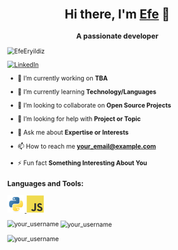 <!-- Header -->
<h1 align="center">Hi there, I'm <a href="your_website_url" target="_blank">Efe</a> 👋</h1>
<h3 align="center">A passionate developer</h3>

<!-- Profile Views -->
<p align="left"> <img src="https://komarev.com/ghpvc/?username=EfeEryildiz&label=Profile%20views&color=0e75b6&style=flat" alt=EfeEryildiz height="20"/>
  </p>

<!-- Social Media Links -->
<p align="left">
<a href="https://www.linkedin.com/in/efe-eryildiz-44962715b/" target="blank">
  <img src="https://img.shields.io/badge/LinkedIn-%230077B5.svg?style=flat&logo=LinkedIn&logoColor=white" alt="LinkedIn" height="20"/>
  </a>
</p>

<!-- About Me -->
- 🔭 I’m currently working on **TBA**

- 🌱 I’m currently learning **Technology/Languages**

- 👯 I’m looking to collaborate on **Open Source Projects**

- 🤝 I’m looking for help with **Project or Topic**

- 💬 Ask me about **Expertise or Interests**

- 📫 How to reach me **your_email@example.com**

- ⚡ Fun fact **Something Interesting About You**

<!-- Languages and Tools -->
<h3 align="left">Languages and Tools:</h3>
<p align="left">
  <!-- For example -->
  <a href="https://www.python.org" target="_blank"> <img src="https://raw.githubusercontent.com/devicons/devicon/master/icons/python/python-original.svg" alt="python" width="40" height="40"/> </a>
  <a href="https://www.javascript.com" target="_blank"> <img src="https://raw.githubusercontent.com/devicons/devicon/master/icons/javascript/javascript-original.svg" alt="javascript" width="40" height="40"/> </a>
  <!-- Add more icons as needed -->
</p>

<!-- GitHub Stats -->
<p><img align="left" src="https://github-readme-stats.vercel.app/api/top-langs?username=your_username&show_icons=true&locale=en&layout=compact" alt="your_username" /></p>

<p>&nbsp;<img align="center" src="https://github-readme-stats.vercel.app/api?username=your_username&show_icons=true&locale=en" alt="your_username" /></p>

<!-- Optional: Streak Stats -->
<p><img align="center" src="https://github-readme-streak-stats.herokuapp.com/?user=your_username&" alt="your_username" /></p>
